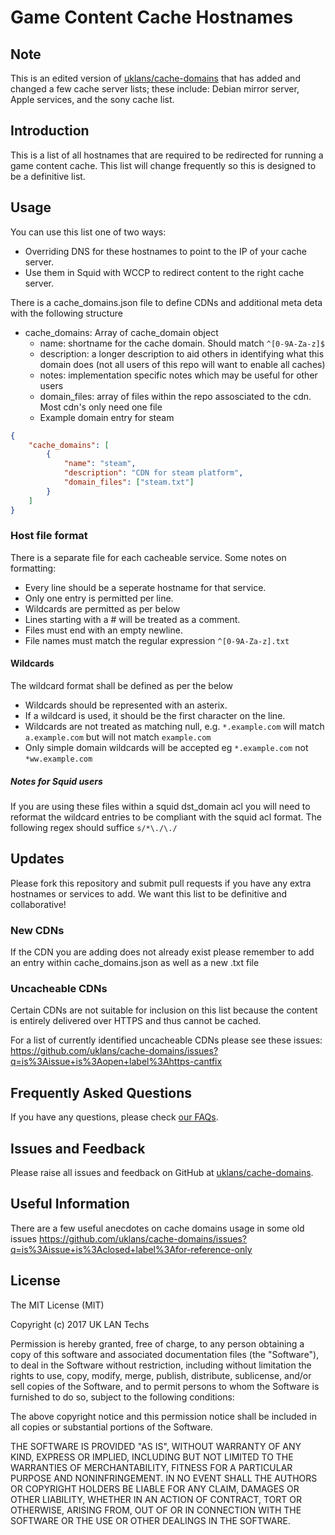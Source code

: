 # Game Content Cache Hostnames

## Note
This is an edited version of [uklans/cache-domains](https://github.com/uklans/cache-domains/) that has added and changed a few cache server lists; these include: Debian mirror server, Apple services, and the sony cache list.

## Introduction

This is a list of all hostnames that are required to be redirected for running a game content cache. This list will change frequently so this is designed to be a definitive list.

## Usage

You can use this list one of two ways:

 - Overriding DNS for these hostnames to point to the IP of your cache server.
 - Use them in Squid with WCCP to redirect content to the right cache server.

There is a cache_domains.json file to define CDNs and additional meta deta with the following structure

- cache_domains: Array of cache_domain object
    - name: shortname for the cache domain. Should match `^[0-9A-Za-z]$`
    - description: a longer description to aid others in identifying what this domain does (not all users of this repo will want to enable all caches)
    - notes: implementation specific notes which may be useful for other users
    - domain_files: array of files within the repo assosciated to the cdn. Most cdn's only need one file
    - Example domain entry for steam
```json
{
    "cache_domains": [
        {
            "name": "steam",
            "description": "CDN for steam platform",
            "domain_files": ["steam.txt"]
        }
    ]
}
```

### Host file format

There is a separate file for each cacheable service. Some notes on formatting:

  - Every line should be a seperate hostname for that service.
  - Only one entry is permitted per line.
  - Wildcards are permitted as per below
  - Lines starting with a # will be treated as a comment.
  - Files must end with an empty newline.
  - File names must match the regular expression `^[0-9A-Za-z].txt`

#### Wildcards

The wildcard format shall be defined as per the below

  - Wildcards should be represented with an asterix.
  - If a wildcard is used, it should be the first character on the line.
  - Wildcards are not treated as matching null, e.g. `*.example.com` will match `a.example.com` but will not match `example.com`
  - Only simple domain wildcards will be accepted eg `*.example.com` not `*ww.example.com`

##### Notes for Squid users

If you are using these files within a squid dst_domain acl you will need to reformat the wildcard entries to be compliant with the squid acl format. The following regex should suffice `s/*\./\./`

## Updates

Please fork this repository and submit pull requests if you have any extra hostnames or services to add. We want this list to be definitive and collaborative!

### New CDNs

If the CDN you are adding does not already exist please remember to add an entry within cache_domains.json as well as a new .txt file

### Uncacheable CDNs

Certain CDNs are not suitable for inclusion on this list because the content is entirely delivered over HTTPS and thus cannot be cached.

For a list of currently identified uncacheable CDNs please see these issues: https://github.com/uklans/cache-domains/issues?q=is%3Aissue+is%3Aopen+label%3Ahttps-cantfix

## Frequently Asked Questions

If you have any questions, please check [our FAQs](faq.md).

## Issues and Feedback

Please raise all issues and feedback on GitHub at [uklans/cache-domains](https://github.com/uklans/cache-domains/issues).

## Useful Information

There are a few useful anecdotes on cache domains usage in some old issues https://github.com/uklans/cache-domains/issues?q=is%3Aissue+is%3Aclosed+label%3Afor-reference-only

## License

The MIT License (MIT)

Copyright (c) 2017 UK LAN Techs

Permission is hereby granted, free of charge, to any person obtaining a copy
of this software and associated documentation files (the "Software"), to deal
in the Software without restriction, including without limitation the rights
to use, copy, modify, merge, publish, distribute, sublicense, and/or sell
copies of the Software, and to permit persons to whom the Software is
furnished to do so, subject to the following conditions:

The above copyright notice and this permission notice shall be included in all
copies or substantial portions of the Software.

THE SOFTWARE IS PROVIDED "AS IS", WITHOUT WARRANTY OF ANY KIND, EXPRESS OR
IMPLIED, INCLUDING BUT NOT LIMITED TO THE WARRANTIES OF MERCHANTABILITY,
FITNESS FOR A PARTICULAR PURPOSE AND NONINFRINGEMENT. IN NO EVENT SHALL THE
AUTHORS OR COPYRIGHT HOLDERS BE LIABLE FOR ANY CLAIM, DAMAGES OR OTHER
LIABILITY, WHETHER IN AN ACTION OF CONTRACT, TORT OR OTHERWISE, ARISING FROM,
OUT OF OR IN CONNECTION WITH THE SOFTWARE OR THE USE OR OTHER DEALINGS IN THE
SOFTWARE.
